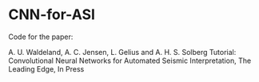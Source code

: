 # CNN-for-ASI
Code for the paper:

A. U. Waldeland, A. C. Jensen, L. Gelius and A. H. S. Solberg
Tutorial: Convolutional Neural Networks for Automated Seismic Interpretation, 
The Leading Edge, In Press
